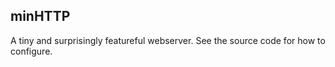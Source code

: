 minHTTP
-------

A tiny and surprisingly featureful webserver. See the source code for how to configure.